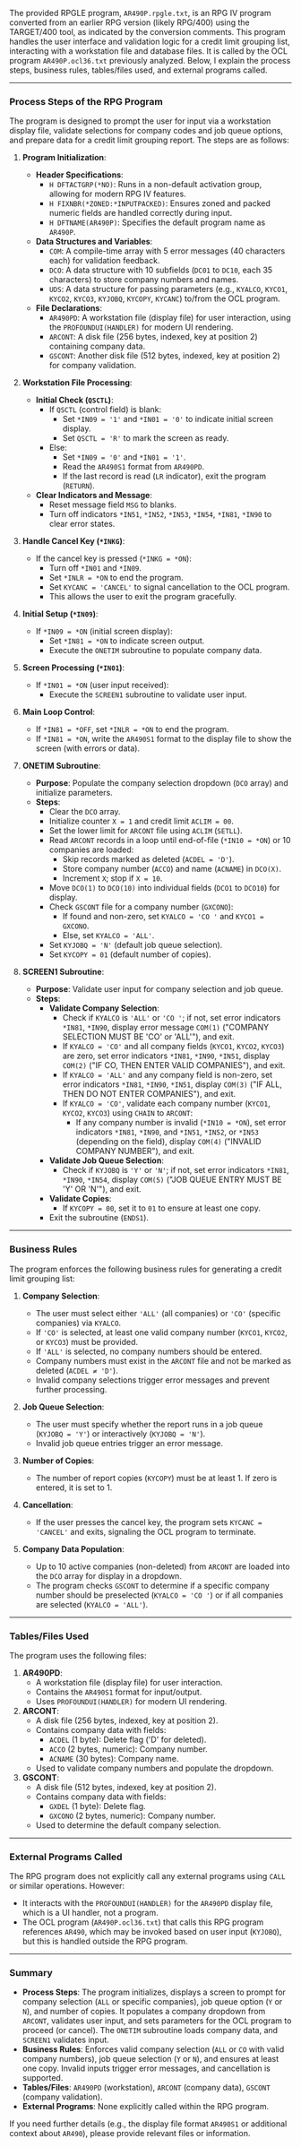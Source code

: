 The provided RPGLE program, `AR490P.rpgle.txt`, is an RPG IV program converted from an earlier RPG version (likely RPG/400) using the TARGET/400 tool, as indicated by the conversion comments. This program handles the user interface and validation logic for a credit limit grouping list, interacting with a workstation file and database files. It is called by the OCL program `AR490P.ocl36.txt` previously analyzed. Below, I explain the process steps, business rules, tables/files used, and external programs called.

---

### Process Steps of the RPG Program

The program is designed to prompt the user for input via a workstation display file, validate selections for company codes and job queue options, and prepare data for a credit limit grouping report. The steps are as follows:

1. **Program Initialization**:
   - **Header Specifications**:
     - `H DFTACTGRP(*NO)`: Runs in a non-default activation group, allowing for modern RPG IV features.
     - `H FIXNBR(*ZONED:*INPUTPACKED)`: Ensures zoned and packed numeric fields are handled correctly during input.
     - `H DFTNAME(AR490P)`: Specifies the default program name as `AR490P`.
   - **Data Structures and Variables**:
     - `COM`: A compile-time array with 5 error messages (40 characters each) for validation feedback.
     - `DCO`: A data structure with 10 subfields (`DC01` to `DC10`, each 35 characters) to store company numbers and names.
     - `UDS`: A data structure for passing parameters (e.g., `KYALCO`, `KYCO1`, `KYCO2`, `KYCO3`, `KYJOBQ`, `KYCOPY`, `KYCANC`) to/from the OCL program.
   - **File Declarations**:
     - `AR490PD`: A workstation file (display file) for user interaction, using the `PROFOUNDUI(HANDLER)` for modern UI rendering.
     - `ARCONT`: A disk file (256 bytes, indexed, key at position 2) containing company data.
     - `GSCONT`: Another disk file (512 bytes, indexed, key at position 2) for company validation.

2. **Workstation File Processing**:
   - **Initial Check (`QSCTL`)**:
     - If `QSCTL` (control field) is blank:
       - Set `*IN09 = '1'` and `*IN01 = '0'` to indicate initial screen display.
       - Set `QSCTL = 'R'` to mark the screen as ready.
     - Else:
       - Set `*IN09 = '0'` and `*IN01 = '1'`.
       - Read the `AR490S1` format from `AR490PD`.
       - If the last record is read (`LR` indicator), exit the program (`RETURN`).
   - **Clear Indicators and Message**:
     - Reset message field `MSG` to blanks.
     - Turn off indicators `*IN51`, `*IN52`, `*IN53`, `*IN54`, `*IN81`, `*IN90` to clear error states.

3. **Handle Cancel Key (`*INKG`)**:
   - If the cancel key is pressed (`*INKG = *ON`):
     - Turn off `*IN01` and `*IN09`.
     - Set `*INLR = *ON` to end the program.
     - Set `KYCANC = 'CANCEL'` to signal cancellation to the OCL program.
     - This allows the user to exit the program gracefully.

4. **Initial Setup (`*IN09`)**:
   - If `*IN09 = *ON` (initial screen display):
     - Set `*IN81 = *ON` to indicate screen output.
     - Execute the `ONETIM` subroutine to populate company data.

5. **Screen Processing (`*IN01`)**:
   - If `*IN01 = *ON` (user input received):
     - Execute the `SCREEN1` subroutine to validate user input.

6. **Main Loop Control**:
   - If `*IN81 = *OFF`, set `*INLR = *ON` to end the program.
   - If `*IN81 = *ON`, write the `AR490S1` format to the display file to show the screen (with errors or data).

7. **ONETIM Subroutine**:
   - **Purpose**: Populate the company selection dropdown (`DCO` array) and initialize parameters.
   - **Steps**:
     - Clear the `DCO` array.
     - Initialize counter `X = 1` and credit limit `ACLIM = 00`.
     - Set the lower limit for `ARCONT` file using `ACLIM` (`SETLL`).
     - Read `ARCONT` records in a loop until end-of-file (`*IN10 = *ON`) or 10 companies are loaded:
       - Skip records marked as deleted (`ACDEL = 'D'`).
       - Store company number (`ACCO`) and name (`ACNAME`) in `DCO(X)`.
       - Increment `X`; stop if `X = 10`.
     - Move `DCO(1)` to `DCO(10)` into individual fields (`DCO1` to `DCO10`) for display.
     - Check `GSCONT` file for a company number (`GXCONO`):
       - If found and non-zero, set `KYALCO = 'CO '` and `KYCO1 = GXCONO`.
       - Else, set `KYALCO = 'ALL'`.
     - Set `KYJOBQ = 'N'` (default job queue selection).
     - Set `KYCOPY = 01` (default number of copies).

8. **SCREEN1 Subroutine**:
   - **Purpose**: Validate user input for company selection and job queue.
   - **Steps**:
     - **Validate Company Selection**:
       - Check if `KYALCO` is `'ALL'` or `'CO '`; if not, set error indicators `*IN81`, `*IN90`, display error message `COM(1)` ("COMPANY SELECTION MUST BE 'CO' or 'ALL'"), and exit.
       - If `KYALCO = 'CO'` and all company fields (`KYCO1`, `KYCO2`, `KYCO3`) are zero, set error indicators `*IN81`, `*IN90`, `*IN51`, display `COM(2)` ("IF CO, THEN ENTER VALID COMPANIES"), and exit.
       - If `KYALCO = 'ALL'` and any company field is non-zero, set error indicators `*IN81`, `*IN90`, `*IN51`, display `COM(3)` ("IF ALL, THEN DO NOT ENTER COMPANIES"), and exit.
       - If `KYALCO = 'CO'`, validate each company number (`KYCO1`, `KYCO2`, `KYCO3`) using `CHAIN` to `ARCONT`:
         - If any company number is invalid (`*IN10 = *ON`), set error indicators `*IN81`, `*IN90`, and `*IN51`, `*IN52`, or `*IN53` (depending on the field), display `COM(4)` ("INVALID COMPANY NUMBER"), and exit.
     - **Validate Job Queue Selection**:
       - Check if `KYJOBQ` is `'Y'` or `'N'`; if not, set error indicators `*IN81`, `*IN90`, `*IN54`, display `COM(5)` ("JOB QUEUE ENTRY MUST BE 'Y' OR 'N'"), and exit.
     - **Validate Copies**:
       - If `KYCOPY = 00`, set it to `01` to ensure at least one copy.
     - Exit the subroutine (`ENDS1`).

---

### Business Rules

The program enforces the following business rules for generating a credit limit grouping list:

1. **Company Selection**:
   - The user must select either `'ALL'` (all companies) or `'CO'` (specific companies) via `KYALCO`.
   - If `'CO'` is selected, at least one valid company number (`KYCO1`, `KYCO2`, or `KYCO3`) must be provided.
   - If `'ALL'` is selected, no company numbers should be entered.
   - Company numbers must exist in the `ARCONT` file and not be marked as deleted (`ACDEL ≠ 'D'`).
   - Invalid company selections trigger error messages and prevent further processing.

2. **Job Queue Selection**:
   - The user must specify whether the report runs in a job queue (`KYJOBQ = 'Y'`) or interactively (`KYJOBQ = 'N'`).
   - Invalid job queue entries trigger an error message.

3. **Number of Copies**:
   - The number of report copies (`KYCOPY`) must be at least 1. If zero is entered, it is set to 1.

4. **Cancellation**:
   - If the user presses the cancel key, the program sets `KYCANC = 'CANCEL'` and exits, signaling the OCL program to terminate.

5. **Company Data Population**:
   - Up to 10 active companies (non-deleted) from `ARCONT` are loaded into the `DCO` array for display in a dropdown.
   - The program checks `GSCONT` to determine if a specific company number should be preselected (`KYALCO = 'CO '`) or if all companies are selected (`KYALCO = 'ALL'`).

---

### Tables/Files Used

The program uses the following files:
1. **AR490PD**:
   - A workstation file (display file) for user interaction.
   - Contains the `AR490S1` format for input/output.
   - Uses `PROFOUNDUI(HANDLER)` for modern UI rendering.
2. **ARCONT**:
   - A disk file (256 bytes, indexed, key at position 2).
   - Contains company data with fields:
     - `ACDEL` (1 byte): Delete flag ('D' for deleted).
     - `ACCO` (2 bytes, numeric): Company number.
     - `ACNAME` (30 bytes): Company name.
   - Used to validate company numbers and populate the dropdown.
3. **GSCONT**:
   - A disk file (512 bytes, indexed, key at position 2).
   - Contains company data with fields:
     - `GXDEL` (1 byte): Delete flag.
     - `GXCONO` (2 bytes, numeric): Company number.
   - Used to determine the default company selection.

---

### External Programs Called

The RPG program does not explicitly call any external programs using `CALL` or similar operations. However:
- It interacts with the `PROFOUNDUI(HANDLER)` for the `AR490PD` display file, which is a UI handler, not a program.
- The OCL program (`AR490P.ocl36.txt`) that calls this RPG program references `AR490`, which may be invoked based on user input (`KYJOBQ`), but this is handled outside the RPG program.

---

### Summary

- **Process Steps**: The program initializes, displays a screen to prompt for company selection (`ALL` or specific companies), job queue option (`Y` or `N`), and number of copies. It populates a company dropdown from `ARCONT`, validates user input, and sets parameters for the OCL program to proceed (or cancel). The `ONETIM` subroutine loads company data, and `SCREEN1` validates input.
- **Business Rules**: Enforces valid company selection (`ALL` or `CO` with valid company numbers), job queue selection (`Y` or `N`), and ensures at least one copy. Invalid inputs trigger error messages, and cancellation is supported.
- **Tables/Files**: `AR490PD` (workstation), `ARCONT` (company data), `GSCONT` (company validation).
- **External Programs**: None explicitly called within the RPG program.

If you need further details (e.g., the display file format `AR490S1` or additional context about `AR490`), please provide relevant files or information.